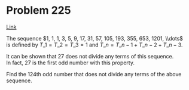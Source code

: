 # Problem 225

[Link](https://projecteuler.net/problem=225)

The sequence $1, 1, 1, 3, 5, 9, 17, 31, 57, 105, 193, 355, 653, 1201, \\dots$  
is defined by $T\_1 = T\_2 = T\_3 = 1$ and $T\_n = T\_{n - 1} + T\_{n - 2} + T\_{n - 3}$. 

It can be shown that $27$ does not divide any terms of this sequence.  
In fact, $27$ is the first odd number with this property.

Find the $124$th odd number that does not divide any terms of the above sequence.